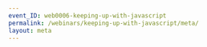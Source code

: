 ```yaml
---
event_ID: web0006-keeping-up-with-javascript
permalink: /webinars/keeping-up-with-javascript/meta/
layout: meta
---
```


